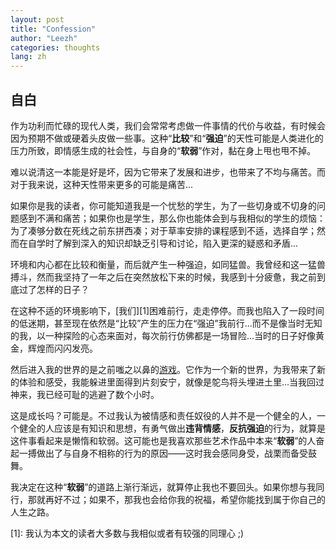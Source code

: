 ```yaml
---
layout: post
title: "Confession"
author: "Leezh"
categories: thoughts
lang: zh
---
```

## 自白

作为功利而忙碌的现代人类，我们会常常考虑做一件事情的代价与收益，有时候会因为预期不做或硬着头皮做一些事。这种“**比较**”和“**强迫**”的天性可能是人类进化的压力所致，即情感生成的社会性，与自身的“**软弱**”作对，黏在身上甩也甩不掉。

难以说清这一本能是好是坏，因为它带来了发展和进步，也带来了不均与痛苦。而对于我来说，这种天性带来更多的可能是痛苦...

如果你是我的读者，你可能知道我是一个忧愁的学生，为了一些切身或不切身的问题感到不满和痛苦；如果你也是学生，那么你也能体会到与我相似的学生的烦恼：为了凑够分数在死线之前东拼西凑；对于草率安排的课程感到不适，选择自学；然而在自学时了解到深入的知识却缺乏引导和讨论，陷入更深的疑惑和矛盾...

环境和内心都在比较和衡量，而后就产生一种强迫，如同猛兽。我曾经和这一猛兽搏斗，然而我坚持了一年之后在突然放松下来的时候，我感到十分疲惫，我之前到底过了怎样的日子？

在这种不适的环境影响下，[我们][1]困难前行，走走停停。而我也陷入了一段时间的低迷期，甚至现在依然是“比较”产生的压力在“强迫”我前行...而不是像当时无知的我，以一种探险的心态来面对，每次前行仿佛都是一场冒险...当时的日子好像黄金，辉煌而闪闪发亮。

然后进入我的世界的是之前嗤之以鼻的[游戏](https://leezh76.github.io/2017-11-29/chatter)。它作为一个新的世界，为我带来了新的体验和感受，我能躲进里面得到片刻安宁，就像是鸵鸟将头埋进土里...当我回过神来，我已经可耻的逃避了数个小时。

这是成长吗？可能是。不过我认为被情感和责任奴役的人并不是一个健全的人，一个健全的人应该是有知识和思想，有勇气做出**违背情感**，**反抗强迫**的行为，就算是这件事看起来是懒惰和软弱。这可能也是我喜欢那些艺术作品中本来“**软弱**”的人奋起一搏做出了与自身不相称的行为的原因——这时我会感同身受，战栗而备受鼓舞。

我决定在这种“**软弱**”的道路上渐行渐远，就算停止我也不要回头。如果你想与我同行，那就再好不过；如果不，那我也会给你我的祝福，希望你能找到属于你自己的人生之路。

[1]: 我认为本文的读者大多数与我相似或者有较强的同理心  ;)